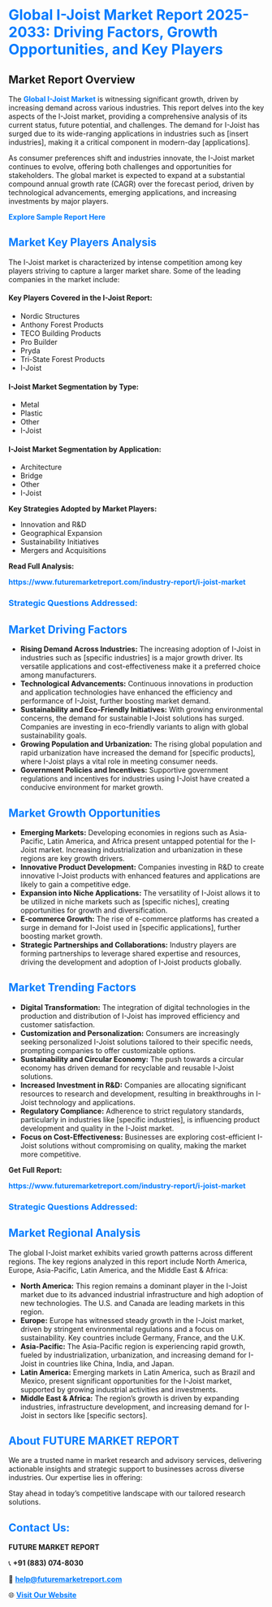 <h1 style="color: #007BFF;">Global I-Joist Market Report 2025-2033: Driving Factors, Growth Opportunities, and Key Players</h1>

<section id="overview">
<h2>Market Report Overview</h2>
<p>The <a href="https://www.futuremarketreport.com/industry-report/i-joist-market" style="color: #007BFF; text-decoration: none;"><strong>Global I-Joist Market</strong></a> is witnessing significant growth, driven by increasing demand across various industries. This report delves into the key aspects of the I-Joist market, providing a comprehensive analysis of its current status, future potential, and challenges. The demand for I-Joist has surged due to its wide-ranging applications in industries such as [insert industries], making it a critical component in modern-day [applications].</p>
<p>As consumer preferences shift and industries innovate, the I-Joist market continues to evolve, offering both challenges and opportunities for stakeholders. The global market is expected to expand at a substantial compound annual growth rate (CAGR) over the forecast period, driven by technological advancements, emerging applications, and increasing investments by major players.</p>
</section>

<section id="overview">
<p><a href="https://www.futuremarketreport.com/request-sample/reportId=98828" style="color: #007BFF; text-decoration: none;"><strong>Explore Sample Report Here</strong></a></p>
</section>

<section id="key-players">
<h2 style="color: #007BFF;">Market Key Players Analysis</h2>
<p>The I-Joist market is characterized by intense competition among key players striving to capture a larger market share. Some of the leading companies in the market include:</p>
<h4>Key Players Covered in the I-Joist Report:</h4>
<ul><li>Nordic Structures</li><li>Anthony Forest Products</li><li>TECO Building Products</li><li>Pro Builder</li><li>Pryda</li><li>Tri-State Forest Products</li><li>I-Joist</li></ul>
<h4>I-Joist Market Segmentation by Type:</h4>
<ul><li>Metal</li><li>Plastic</li><li>Other</li><li>I-Joist</li></ul>

<h4>I-Joist Market Segmentation by Application:</h4>
<ul><li>Architecture</li><li>Bridge</li><li>Other</li><li>I-Joist</li></ul>
<p><strong>Key Strategies Adopted by Market Players:</strong></p>
<ul>
<li>Innovation and R&D</li>
<li>Geographical Expansion</li>
<li>Sustainability Initiatives</li>
<li>Mergers and Acquisitions</li>
</ul>
</section>

<section>
<p><strong>Read Full Analysis: </strong></p><a href="https://www.futuremarketreport.com/industry-report/i-joist-market" style="color: #007BFF; text-decoration: none;"><strong>https://www.futuremarketreport.com/industry-report/i-joist-market</strong></a>
<h3 style="color: #007BFF;">Strategic Questions Addressed:</h3>
</section>

<section id="driving-factors">
<h2 style="color: #007BFF;">Market Driving Factors</h2>
<ul>
<li><strong>Rising Demand Across Industries:</strong> The increasing adoption of I-Joist in industries such as [specific industries] is a major growth driver. Its versatile applications and cost-effectiveness make it a preferred choice among manufacturers.</li>
<li><strong>Technological Advancements:</strong> Continuous innovations in production and application technologies have enhanced the efficiency and performance of I-Joist, further boosting market demand.</li>
<li><strong>Sustainability and Eco-Friendly Initiatives:</strong> With growing environmental concerns, the demand for sustainable I-Joist solutions has surged. Companies are investing in eco-friendly variants to align with global sustainability goals.</li>
<li><strong>Growing Population and Urbanization:</strong> The rising global population and rapid urbanization have increased the demand for [specific products], where I-Joist plays a vital role in meeting consumer needs.</li>
<li><strong>Government Policies and Incentives:</strong> Supportive government regulations and incentives for industries using I-Joist have created a conducive environment for market growth.</li>
</ul>
</section>

<section id="growth-opportunities">
<h2 style="color: #007BFF;">Market Growth Opportunities</h2>
<ul>
<li><strong>Emerging Markets:</strong> Developing economies in regions such as Asia-Pacific, Latin America, and Africa present untapped potential for the I-Joist market. Increasing industrialization and urbanization in these regions are key growth drivers.</li>
<li><strong>Innovative Product Development:</strong> Companies investing in R&D to create innovative I-Joist products with enhanced features and applications are likely to gain a competitive edge.</li>
<li><strong>Expansion into Niche Applications:</strong> The versatility of I-Joist allows it to be utilized in niche markets such as [specific niches], creating opportunities for growth and diversification.</li>
<li><strong>E-commerce Growth:</strong> The rise of e-commerce platforms has created a surge in demand for I-Joist used in [specific applications], further boosting market growth.</li>
<li><strong>Strategic Partnerships and Collaborations:</strong> Industry players are forming partnerships to leverage shared expertise and resources, driving the development and adoption of I-Joist products globally.</li>
</ul>
</section>

<section id="trending-factors">
<h2 style="color: #007BFF;">Market Trending Factors</h2>
<ul>
<li><strong>Digital Transformation:</strong> The integration of digital technologies in the production and distribution of I-Joist has improved efficiency and customer satisfaction.</li>
<li><strong>Customization and Personalization:</strong> Consumers are increasingly seeking personalized I-Joist solutions tailored to their specific needs, prompting companies to offer customizable options.</li>
<li><strong>Sustainability and Circular Economy:</strong> The push towards a circular economy has driven demand for recyclable and reusable I-Joist solutions.</li>
<li><strong>Increased Investment in R&D:</strong> Companies are allocating significant resources to research and development, resulting in breakthroughs in I-Joist technology and applications.</li>
<li><strong>Regulatory Compliance:</strong> Adherence to strict regulatory standards, particularly in industries like [specific industries], is influencing product development and quality in the I-Joist market.</li>
<li><strong>Focus on Cost-Effectiveness:</strong> Businesses are exploring cost-efficient I-Joist solutions without compromising on quality, making the market more competitive.</li>
</ul>
</section>

<section>
<p><strong>Get Full Report: </strong></p><a href="https://www.futuremarketreport.com/industry-report/i-joist-market" style="color: #007BFF; text-decoration: none;"><strong>https://www.futuremarketreport.com/industry-report/i-joist-market</strong></a>
<h3 style="color: #007BFF;">Strategic Questions Addressed:</h3>
</section>


<section id="regional-analysis">
<h2 style="color: #007BFF;">Market Regional Analysis</h2>
<p>The global I-Joist market exhibits varied growth patterns across different regions. The key regions analyzed in this report include North America, Europe, Asia-Pacific, Latin America, and the Middle East & Africa:</p>
<ul>
<li><strong>North America:</strong> This region remains a dominant player in the I-Joist market due to its advanced industrial infrastructure and high adoption of new technologies. The U.S. and Canada are leading markets in this region.</li>
<li><strong>Europe:</strong> Europe has witnessed steady growth in the I-Joist market, driven by stringent environmental regulations and a focus on sustainability. Key countries include Germany, France, and the U.K.</li>
<li><strong>Asia-Pacific:</strong> The Asia-Pacific region is experiencing rapid growth, fueled by industrialization, urbanization, and increasing demand for I-Joist in countries like China, India, and Japan.</li>
<li><strong>Latin America:</strong> Emerging markets in Latin America, such as Brazil and Mexico, present significant opportunities for the I-Joist market, supported by growing industrial activities and investments.</li>
<li><strong>Middle East & Africa:</strong> The region’s growth is driven by expanding industries, infrastructure development, and increasing demand for I-Joist in sectors like [specific sectors].</li>
</ul>
</section>

<footer>
<h2 style="color: #007BFF;">About FUTURE MARKET REPORT</h2>
<p>We are a trusted name in market research and advisory services, delivering actionable insights and strategic support to businesses across diverse industries. Our expertise lies in offering:</p>

<p>Stay ahead in today’s competitive landscape with our tailored research solutions.</p>

<h2 style="color: #007BFF;">Contact Us:</h2>
<p><strong>FUTURE MARKET REPORT</strong></p>
<p>📞 <strong>+91 (883) 074-8030</strong></p>
<p>📧 <strong><a href="mailto:help@futuremarketreport.com" style="color: #007BFF;">help@futuremarketreport.com</a></strong></p>
<p>🌐 <strong><a href="https://www.futuremarketreport.com/" style="color: #007BFF;">Visit Our Website</a></strong></p>
</footer>